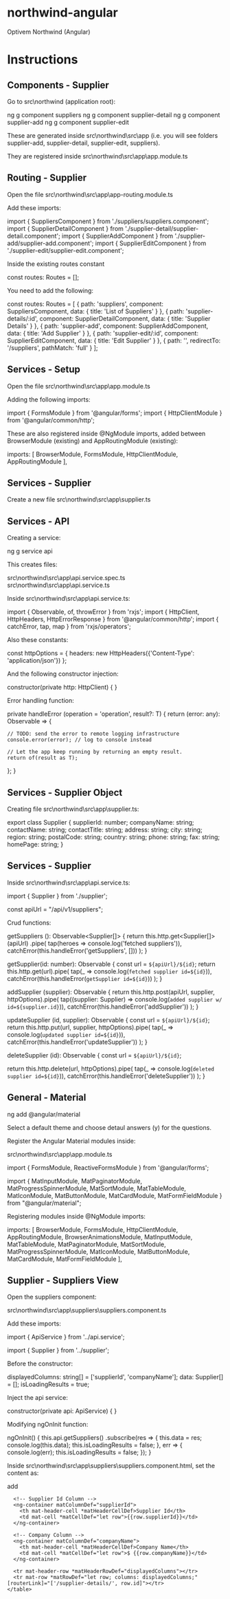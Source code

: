 # northwind-angular
Optivem Northwind (Angular)

# Instructions

## Components - Supplier

Go to src\northwind (application root):

ng g component suppliers
ng g component supplier-detail
ng g component supplier-add
ng g component supplier-edit

These are generated inside src\northwind\src\app (i.e. you will see folders supplier-add, supplier-detail, supplier-edit, suppliers).

They are registered inside src\northwind\src\app\app.module.ts

## Routing - Supplier

Open the file src\northwind\src\app\app-routing.module.ts

Add these imports:

import { SuppliersComponent } from './suppliers/suppliers.component';
import { SupplierDetailComponent } from './supplier-detail/supplier-detail.component';
import { SupplierAddComponent } from './supplier-add/supplier-add.component';
import { SupplierEditComponent } from './supplier-edit/supplier-edit.component';

Inside the existing routes constant

const routes: Routes = [];

You need to add the following:

const routes: Routes = [
  {
    path: 'suppliers',
    component: SuppliersComponent,
    data: { title: 'List of Suppliers' }
  },
  {
    path: 'supplier-details/:id',
    component: SupplierDetailComponent,
    data: { title: 'Supplier Details' }
  },
  {
    path: 'supplier-add',
    component: SupplierAddComponent,
    data: { title: 'Add Supplier' }
  },
  {
    path: 'supplier-edit/:id',
    component: SupplierEditComponent,
    data: { title: 'Edit Supplier' }
  },
  { path: '',
    redirectTo: '/suppliers',
    pathMatch: 'full'
  }
];

## Services - Setup

Open the file src\northwind\src\app\app.module.ts

Adding the following imports:

import { FormsModule } from '@angular/forms';
import { HttpClientModule } from '@angular/common/http';

These are also registered inside @NgModule imports, added between BrowserModule (existing) and AppRoutingModule (existing):

  imports: [
    BrowserModule,
    FormsModule,
    HttpClientModule,
    AppRoutingModule
  ],
  
## Services - Supplier

Create a new file src\northwind\src\app\supplier.ts

## Services - API

<!-- TODO: VC: Actually create a service per resource, check conventions -->

Creating a service:

ng g service api

This creates files:

src\northwind\src\app\api.service.spec.ts
src\northwind\src\app\api.service.ts

Inside src\northwind\src\app\api.service.ts:

import { Observable, of, throwError } from 'rxjs';
import { HttpClient, HttpHeaders, HttpErrorResponse } from '@angular/common/http';
import { catchError, tap, map } from 'rxjs/operators';

Also these constants:

const httpOptions = {
  headers: new HttpHeaders({'Content-Type': 'application/json'})
};

And the following constructor injection:

  constructor(private http: HttpClient) { }
 
Error handling function:
 
private handleError<T> (operation = 'operation', result?: T) {
  return (error: any): Observable<T> => {

    // TODO: send the error to remote logging infrastructure
    console.error(error); // log to console instead

    // Let the app keep running by returning an empty result.
    return of(result as T);
  };
}

## Services - Supplier Object

Creating file src\northwind\src\app\supplier.ts:

export class Supplier {
  supplierId: number;
  companyName: string;
  contactName: string;
  contactTitle: string;
  address: string;
  city: string;
  region: string;
  postalCode: string;
  country: string;
  phone: string;
  fax: string;
  homePage: string;
}


## Services - Supplier

Inside src\northwind\src\app\api.service.ts:

import { Supplier } from './supplier';

const apiUrl = "/api/v1/suppliers";

Crud functions:

getSuppliers (): Observable<Supplier[]> {
  return this.http.get<Supplier[]>(apiUrl)
    .pipe(
      tap(heroes => console.log('fetched suppliers')),
      catchError(this.handleError('getSuppliers', []))
    );
}

getSupplier(id: number): Observable<Supplier> {
  const url = `${apiUrl}/${id}`;
  return this.http.get<Supplier>(url).pipe(
    tap(_ => console.log(`fetched supplier id=${id}`)),
    catchError(this.handleError<Supplier>(`getSupplier id=${id}`))
  );
}

addSupplier (supplier): Observable<Supplier> {
  return this.http.post<Supplier>(apiUrl, supplier, httpOptions).pipe(
    tap((supplier: Supplier) => console.log(`added supplier w/ id=${supplier.id}`)),
    catchError(this.handleError<Supplier>('addSupplier'))
  );
}

updateSupplier (id, supplier): Observable<any> {
  const url = `${apiUrl}/${id}`;
  return this.http.put(url, supplier, httpOptions).pipe(
    tap(_ => console.log(`updated supplier id=${id}`)),
    catchError(this.handleError<any>('updateSupplier'))
  );
}

deleteSupplier (id): Observable<Supplier> {
  const url = `${apiUrl}/${id}`;

  return this.http.delete<Supplier>(url, httpOptions).pipe(
    tap(_ => console.log(`deleted supplier id=${id}`)),
    catchError(this.handleError<Supplier>('deleteSupplier'))
  );
}

## General - Material

ng add @angular/material

Select a default theme and choose detaul answers (y) for the questions.

Register the Angular Material modules inside:

src\northwind\src\app\app.module.ts

import { FormsModule, ReactiveFormsModule } from '@angular/forms';

import {
  MatInputModule,
  MatPaginatorModule,
  MatProgressSpinnerModule,
  MatSortModule,
  MatTableModule,
  MatIconModule,
  MatButtonModule,
  MatCardModule,
  MatFormFieldModule } from "@angular/material";

  <!-- TODO: VC: Check import sequences in all files where supplier is mentioned -->

Registering modules inside @NgModule imports:

  imports: [
    BrowserModule,
    FormsModule,
    HttpClientModule,
    AppRoutingModule,
    BrowserAnimationsModule,
    MatInputModule,
    MatTableModule,
    MatPaginatorModule,
    MatSortModule,
    MatProgressSpinnerModule,
    MatIconModule,
    MatButtonModule,
    MatCardModule,
    MatFormFieldModule
  ],
  
## Supplier - Suppliers View

Open the suppliers component:

src\northwind\src\app\suppliers\suppliers.component.ts

Add these imports:

import { ApiService } from '../api.service';

import { Supplier } from '../supplier';

Before the constructor:

  displayedColumns: string[] = ['supplierId', 'companyName'];
  data: Supplier[] = [];
  isLoadingResults = true;

Inject the api service:

constructor(private api: ApiService) { }

Modifying ngOnInit function:

  ngOnInit() {
    this.api.getSuppliers()
      .subscribe(res => {
        this.data = res;
        console.log(this.data);
        this.isLoadingResults = false;
      }, err => {
        console.log(err);
        this.isLoadingResults = false;
      });
  }
  
Inside src\northwind\src\app\suppliers\suppliers.component.html, set the content as:


<div class="example-container mat-elevation-z8">
  <div class="example-loading-shade"
       *ngIf="isLoadingResults">
    <mat-spinner *ngIf="isLoadingResults"></mat-spinner>
  </div>
  <div class="button-row">
    <a mat-flat-button color="primary" [routerLink]="['/supplier-add']"><mat-icon>add</mat-icon></a>
  </div>
  <div class="mat-elevation-z8">
    <table mat-table [dataSource]="data" class="example-table"
           matSort matSortActive="supplierId" matSortDisableClear matSortDirection="asc">

      <!-- Supplier Id Column -->
      <ng-container matColumnDef="supplierId">
        <th mat-header-cell *matHeaderCellDef>Supplier Id</th>
        <td mat-cell *matCellDef="let row">{{row.supplierId}}</td>
      </ng-container>

      <!-- Company Column -->
      <ng-container matColumnDef="companyName">
        <th mat-header-cell *matHeaderCellDef>Company Name</th>
        <td mat-cell *matCellDef="let row">$ {{row.companyName}}</td>
      </ng-container>

      <tr mat-header-row *matHeaderRowDef="displayedColumns"></tr>
      <tr mat-row *matRowDef="let row; columns: displayedColumns;" [routerLink]="['/supplier-details/', row.id]"></tr>
    </table>
  </div>
</div>

  